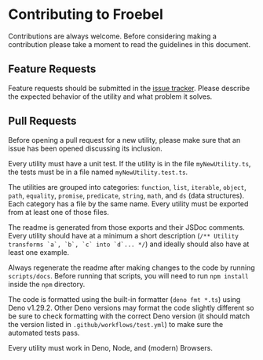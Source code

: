 # Contributing to Froebel

Contributions are always welcome. Before considering making a contribution
please take a moment to read the guidelines in this document.

## Feature Requests

Feature requests should be submitted in the [issue tracker](https://github.com/MathisBullinger/froebel/issues).
Please describe the expected behavior of the utility and what problem it solves.

## Pull Requests

Before opening a pull request for a new utility, please make sure that an issue
has been opened discussing its inclusion.

Every utility must have a unit test. If the utility is in the file `myNewUtility.ts`,
the tests must be in a file named `myNewUtility.test.ts`.

The utilities are grouped into categories: `function`, `list`, `iterable`, 
`object`, `path`, `equality`, `promise`, `predicate`, `string`, `math`, 
and `ds` (data structures). Each category has a file by the same name. Every
utility must be exported from at least one of those files.

The readme is generated from those exports and their JSDoc comments. Every 
utility should have at a minimum a short description 
(``/** Utility transforms `a`, `b`, `c` into `d`... */``) and ideally should 
also have at least one example.

Always regenerate the readme after making changes to the code by running 
`scripts/docs`. Before running that scripts, you will need to run `npm install`
inside the `npm` directory.

The code is formatted using the built-in formatter (`deno fmt *.ts`) using Deno
v1.29.2. 
Other Deno versions may format the code slightly different so be sure to check
formatting with the correct Deno version (it should match the version listed in
`.github/workflows/test.yml`) to make sure the automated tests pass.

Every utility must work in Deno, Node, and (modern) Browsers.
